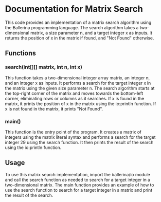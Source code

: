 # Documentation for Matrix Search

This code provides an implementation of a matrix search algorithm using the Ballerina programming language. The search algorithm takes a two-dimensional matrix, a size parameter n, and a target integer x as inputs. It returns the position of x in the matrix if found, and "Not Found" otherwise.

## Functions
### search(int[][] matrix, int n, int x)
This function takes a two-dimensional integer array matrix, an integer n, and an integer x as inputs. It performs a search for the target integer x in the matrix using the given size parameter n. The search algorithm starts at the top-right corner of the matrix and moves towards the bottom-left corner, eliminating rows or columns as it searches. If x is found in the matrix, it prints the position of x in the matrix using the io:println function. If x is not found in the matrix, it prints "Not Found".

### main()
This function is the entry point of the program. It creates a matrix of integers using the matrix literal syntax and performs a search for the target integer 29 using the search function. It then prints the result of the search using the io:println function.

## Usage
To use this matrix search implementation, import the ballerina/io module and call the search function as needed to search for a target integer in a two-dimensional matrix. The main function provides an example of how to use the search function to search for a target integer in a matrix and print the result of the search.